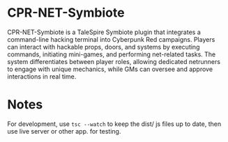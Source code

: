 # CPR-NET-Symbiote

CPR-NET-Symbiote is a TaleSpire Symbiote plugin that integrates a command-line hacking terminal into Cyberpunk Red campaigns. Players can interact with hackable props, doors, and systems by executing commands, initiating mini-games, and performing net-related tasks. The system differentiates between player roles, allowing dedicated netrunners to engage with unique mechanics, while GMs can oversee and approve interactions in real time.

# Notes

For development, use `tsc --watch` to keep the dist/ js files up to date, then use live server or other app. for testing.
